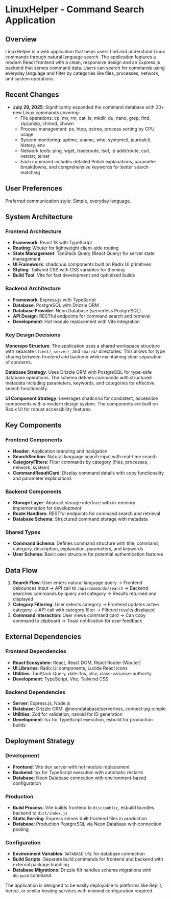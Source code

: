 # LinuxHelper - Command Search Application

## Overview

LinuxHelper is a web application that helps users find and understand Linux commands through natural language search. The application features a modern React frontend with a clean, responsive design and an Express.js backend that serves command data. Users can search for commands using everyday language and filter by categories like files, processes, network, and system operations.

## Recent Changes

- **July 29, 2025**: Significantly expanded the command database with 20+ new Linux commands covering:
  - File operations: cp, mv, rm, cat, ls, mkdir, du, nano, grep, find, zip/unzip, chmod, chown
  - Process management: ps, htop, pstree, process sorting by CPU usage
  - System monitoring: uptime, uname, who, systemctl, journalctl, history, env
  - Network tools: ping, wget, traceroute, lsof, ip addr/route, curl, netstat, telnet
  - Each command includes detailed Polish explanations, parameter breakdowns, and comprehensive keywords for better search matching

## User Preferences

Preferred communication style: Simple, everyday language.

## System Architecture

### Frontend Architecture
- **Framework**: React 18 with TypeScript
- **Routing**: Wouter for lightweight client-side routing
- **State Management**: TanStack Query (React Query) for server state management
- **UI Framework**: shadcn/ui components built on Radix UI primitives
- **Styling**: Tailwind CSS with CSS variables for theming
- **Build Tool**: Vite for fast development and optimized builds

### Backend Architecture
- **Framework**: Express.js with TypeScript
- **Database**: PostgreSQL with Drizzle ORM
- **Database Provider**: Neon Database (serverless PostgreSQL)
- **API Design**: RESTful endpoints for command search and retrieval
- **Development**: Hot module replacement with Vite integration

### Key Design Decisions

**Monorepo Structure**: The application uses a shared workspace structure with separate `client/`, `server/`, and `shared/` directories. This allows for type sharing between frontend and backend while maintaining clear separation of concerns.

**Database Strategy**: Uses Drizzle ORM with PostgreSQL for type-safe database operations. The schema defines commands with structured metadata including parameters, keywords, and categories for effective search functionality.

**UI Component Strategy**: Leverages shadcn/ui for consistent, accessible components with a modern design system. The components are built on Radix UI for robust accessibility features.

## Key Components

### Frontend Components
- **Header**: Application branding and navigation
- **SearchSection**: Natural language search input with real-time search
- **CategoryFilters**: Filter commands by category (files, processes, network, system)
- **CommandResultCard**: Display command details with copy functionality and parameter explanations

### Backend Components
- **Storage Layer**: Abstract storage interface with in-memory implementation for development
- **Route Handlers**: RESTful endpoints for command search and retrieval
- **Database Schema**: Structured command storage with metadata

### Shared Types
- **Command Schema**: Defines command structure with title, command, category, description, explanation, parameters, and keywords
- **User Schema**: Basic user structure for potential authentication features

## Data Flow

1. **Search Flow**: User enters natural language query → Frontend debounces input → API call to `/api/commands/search` → Backend searches commands by query and category → Results returned and displayed
2. **Category Filtering**: User selects category → Frontend updates active category → API call with category filter → Filtered results displayed
3. **Command Interaction**: User views command card → Can copy command to clipboard → Toast notification for user feedback

## External Dependencies

### Frontend Dependencies
- **React Ecosystem**: React, React DOM, React Router (Wouter)
- **UI Libraries**: Radix UI components, Lucide React icons
- **Utilities**: TanStack Query, date-fns, clsx, class-variance-authority
- **Development**: TypeScript, Vite, Tailwind CSS

### Backend Dependencies
- **Server**: Express.js, Node.js
- **Database**: Drizzle ORM, @neondatabase/serverless, connect-pg-simple
- **Utilities**: Zod for validation, nanoid for ID generation
- **Development**: tsx for TypeScript execution, esbuild for production builds

## Deployment Strategy

### Development
- **Frontend**: Vite dev server with hot module replacement
- **Backend**: tsx for TypeScript execution with automatic restarts
- **Database**: Neon Database connection with environment-based configuration

### Production
- **Build Process**: Vite builds frontend to `dist/public`, esbuild bundles backend to `dist/index.js`
- **Static Serving**: Express serves built frontend files in production
- **Database**: Production PostgreSQL via Neon Database with connection pooling

### Configuration
- **Environment Variables**: `DATABASE_URL` for database connection
- **Build Scripts**: Separate build commands for frontend and backend with external package bundling
- **Database Migrations**: Drizzle Kit handles schema migrations with `db:push` command

The application is designed to be easily deployable to platforms like Replit, Vercel, or similar hosting services with minimal configuration required.